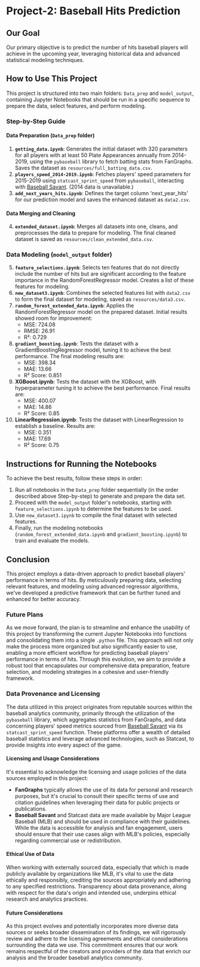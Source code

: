 # Project-2: Baseball Hits Prediction

## Our Goal
Our primary objective is to predict the number of hits baseball players will achieve in the upcoming year, leveraging historical data and advanced statistical modeling techniques.

## How to Use This Project
This project is structured into two main folders: `Data_prep` and `model_output`, containing Jupyter Notebooks that should be run in a specific sequence to prepare the data, select features, and perform modeling.

### Step-by-Step Guide

#### Data Preparation (`Data_prep` folder)
1. **`getting_data.ipynb`**: Generates the initial dataset with 320 parameters for all players with at least 50 Plate Appearances annually from 2014-2019, using the `pybaseball` library to fetch batting stats from FanGraphs. Saves the dataset as `resources/full_batting_data.csv`.
2. **`players_speed_2014-2019.ipynb`**: Fetches players' speed parameters for 2015-2019 using `statcast_sprint_speed` from `pybaseball`, interacting with [Baseball Savant](https://baseballsavant.mlb.com/). (2014 data is unavailable.)
3. **`add_next_years_hits.ipynb`**: Defines the target column 'next_year_hits' for our prediction model and saves the enhanced dataset as `data2.csv`.

#### Data Merging and Cleaning
4. **`extended_dataset.ipynb`**: Merges all datasets into one, cleans, and preprocesses the data to prepare for modeling. The final cleaned dataset is saved as `resources/clean_extended_data.csv`.

### Data Modeling (`model_output` folder)
5. **`feature_selections.ipynb`**: Selects ten features that do not directly include the number of hits but are significant according to the feature importance in the RandomForestRegressor model. Creates a list of these features for modeling.
6. **`new_dataset3.ipynb`**: Combines the selected features list with `data2.csv` to form the final dataset for modeling, saved as `resources/data3.csv`.
7. **`random_forest_extended_data.ipynb`**: Applies the RandomForestRegressor model on the prepared dataset. Initial results showed room for improvement:  
   - MSE: 724.08
   - RMSE: 26.91
   - R²: 0.729
8. **`gradient_boosting.ipynb`**: Tests the dataset with a GradientBoostingRegressor model, tuning it to achieve the best performance. The final modeling results are:
   - MSE: 398.34
   - MAE: 13.66
   - R² Score: 0.851
9. **XGBoost.ipynb**: Tests the dataset with the XGBoost, with hyperparameter tuning it to achieve the best performance. Final results are:
    - MSE: 400.07
   - MAE: 14.86
   - R² Score: 0.85
11.  **LinearRegression.ipynb**: Tests the dataset with LinearRegression to establish a baseline. Results are:
     - MSE: 0.351
     - MAE: 17.69
     - R² Score: 0.75

## Instructions for Running the Notebooks
To achieve the best results, follow these steps in order:
1. Run all notebooks in the `Data_prep` folder sequentially (in the order described above Step-by-step) to generate and prepare the data set.
2. Proceed with the `model_output` folder's notebooks, starting with `feature_selections.ipynb` to determine the features to be used.
3. Use `new_dataset3.ipynb` to compile the final dataset with selected features.
4. Finally, run the modeling notebooks (`random_forest_extended_data.ipynb` and `gradient_boosting.ipynb`) to train and evaluate the models.

## Conclusion
This project employs a data-driven approach to predict baseball players' performance in terms of hits. By meticulously preparing data, selecting relevant features, and modeling using advanced regressor algorithms, we've developed a predictive framework that can be further tuned and enhanced for better accuracy.

### Future Plans

As we move forward, the plan is to streamline and enhance the usability of this project by transforming the current Jupyter Notebooks into functions and consolidating them into a single `.python` file. This approach will not only make the process more organized but also significantly easier to use, enabling a more efficient workflow for predicting baseball players' performance in terms of hits. Through this evolution, we aim to provide a robust tool that encapsulates our comprehensive data preparation, feature selection, and modeling strategies in a cohesive and user-friendly framework.

### Data Provenance and Licensing

The data utilized in this project originates from reputable sources within the baseball analytics community, primarily through the utilization of the `pybaseball` library, which aggregates statistics from FanGraphs, and data concerning players' speed metrics sourced from [Baseball Savant](https://baseballsavant.mlb.com/) via its `statcast_sprint_speed` function. These platforms offer a wealth of detailed baseball statistics and leverage advanced technologies, such as Statcast, to provide insights into every aspect of the game.

#### Licensing and Usage Considerations
It's essential to acknowledge the licensing and usage policies of the data sources employed in this project:
- **FanGraphs** typically allows the use of its data for personal and research purposes, but it's crucial to consult their specific terms of use and citation guidelines when leveraging their data for public projects or publications.
- **Baseball Savant** and Statcast data are made available by Major League Baseball (MLB) and should be used in compliance with their guidelines. While the data is accessible for analysis and fan engagement, users should ensure that their use cases align with MLB's policies, especially regarding commercial use or redistribution.

#### Ethical Use of Data
When working with externally sourced data, especially that which is made publicly available by organizations like MLB, it's vital to use the data ethically and responsibly, crediting the sources appropriately and adhering to any specified restrictions. Transparency about data provenance, along with respect for the data's origin and intended use, underpins ethical research and analytics practices.

#### Future Considerations
As this project evolves and potentially incorporates more diverse data sources or seeks broader dissemination of its findings, we will rigorously review and adhere to the licensing agreements and ethical considerations surrounding the data we use. This commitment ensures that our work remains respectful of the creators and providers of the data that enrich our analysis and the broader baseball analytics community.

